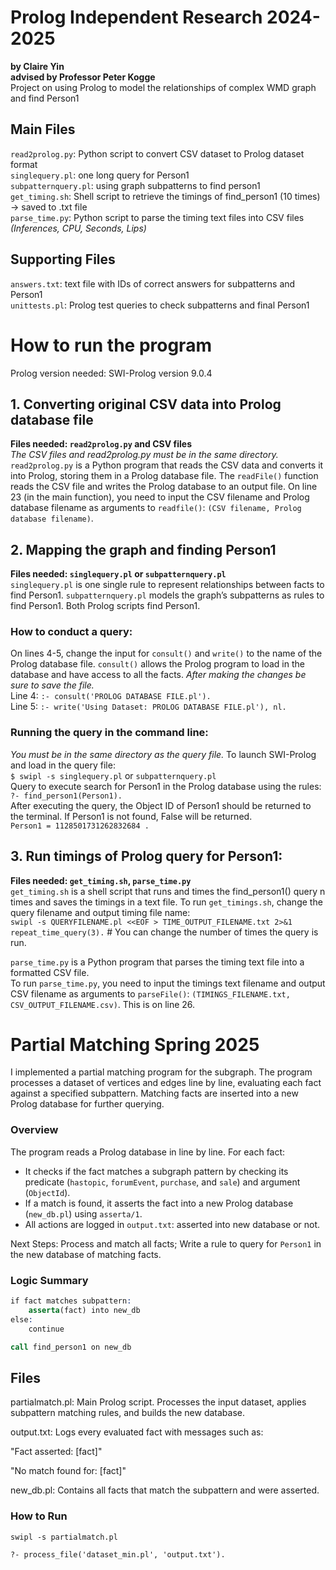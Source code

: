 # Prolog Independent Research 2024-2025
**by Claire Yin**  
**advised by Professor Peter Kogge**  
Project on using Prolog to model the relationships of complex WMD graph and find Person1

## Main Files
`read2prolog.py`: Python script to convert CSV dataset to Prolog dataset format  
`singlequery.pl`: one long query for Person1  
`subpatternquery.pl`: using graph subpatterns to find person1  
`get_timing.sh`: Shell script to retrieve the timings of find_person1 (10 times) -> saved to .txt file  
`parse_time.py`: Python script to parse the timing text files into CSV files  
*(Inferences, CPU, Seconds, Lips)*  
## Supporting Files
`answers.txt`: text file with IDs of correct answers for subpatterns and Person1  
`unittests.pl`: Prolog test queries to check subpatterns and final Person1

# How to run the program
Prolog version needed: SWI-Prolog version 9.0.4  
## 1. Converting original CSV data into Prolog database file
**Files needed: `read2prolog.py` and CSV files**  
*The CSV files and read2prolog.py must be in the same directory.*  
`read2prolog.py` is a Python program that reads the CSV data and converts it into Prolog, storing them in a Prolog database file. The `readFile()` function reads the CSV file and writes the Prolog database to an output file. On line 23 (in the main function), you need to input the CSV filename and Prolog database filename as arguments to `readfile()`:  `(CSV filename, Prolog database filename)`.

## 2. Mapping the graph and finding Person1
**Files needed: `singlequery.pl` or `subpatternquery.pl`**  
`singlequery.pl` is one single rule to represent relationships between facts to find Person1. 
`subpatternquery.pl` models the graph’s subpatterns as rules to find Person1. Both Prolog scripts find Person1.  
### How to conduct a query:
On lines 4-5, change the input for `consult()` and `write()` to the name of the Prolog database file. `consult()` allows the Prolog program to load in the database and have access to all the facts. *After making the changes be sure to save the file.*    
Line 4:  `:- consult('PROLOG DATABASE FILE.pl').`  
Line 5:   `:- write('Using Dataset: PROLOG DATABASE FILE.pl'), nl.`  
### Running the query in the command line:
*You must be in the same directory as the query file.*
To launch SWI-Prolog and load in the query file:  
`$ swipl -s singlequery.pl` or `subpatternquery.pl`  
Query to execute search for Person1 in the Prolog database using the rules:  
`?- find_person1(Person1).`  
After executing the query, the Object ID of Person1 should be returned to the terminal. If Person1 is not found, False will be returned.  
`Person1 = 1128501731262832684 .`

## 3. Run timings of Prolog query for Person1:
**Files needed: `get_timing.sh`, `parse_time.py`**  
`get_timing.sh` is a shell script that runs and times the find_person1() query n times and saves the timings in a text file.
To run `get_timings.sh`, change the query filename and output timing file name:  
`swipl -s QUERYFILENAME.pl <<EOF > TIME_OUTPUT_FILENAME.txt 2>&1`  
`repeat_time_query(3).`  # You can change the number of times the query is run.  

`parse_time.py` is a Python program that parses the timing text file into a formatted CSV file.  
To run `parse_time.py`, you need to input the timings text filename and output CSV filename as arguments to `parseFile()`:  `(TIMINGS_FILENAME.txt, CSV_OUTPUT_FILENAME.csv)`. This is on line 26. 

# Partial Matching Spring 2025

I implemented a partial matching program for the subgraph. The program processes a dataset of vertices and edges line by line, evaluating each fact against a specified subpattern. Matching facts are inserted into a new Prolog database for further querying.

### Overview

The program reads a Prolog database in line by line. For each fact:

- It checks if the fact matches a subgraph pattern by checking its predicate (`hastopic`, `forumEvent`, `purchase`, and `sale`) and argument (`ObjectId`).
- If a match is found, it asserts the fact into a new Prolog database (`new_db.pl`) using `asserta/1`.
- All actions are logged in `output.txt`: asserted into new database or not.

Next Steps: Process and match all facts; Write a rule to query for `Person1` in the new database of matching facts.

### Logic Summary

```prolog
if fact matches subpattern:
    asserta(fact) into new_db
else:
    continue

call find_person1 on new_db
```

## Files 
partialmatch.pl: Main Prolog script. Processes the input dataset, applies subpattern matching rules, and builds the new database.

output.txt: Logs every evaluated fact with messages such as:

"Fact asserted: [fact]"

"No match found for: [fact]"

new_db.pl: Contains all facts that match the subpattern and were asserted.

### How to Run
`swipl -s partialmatch.pl`

`?- process_file('dataset_min.pl', 'output.txt').`



